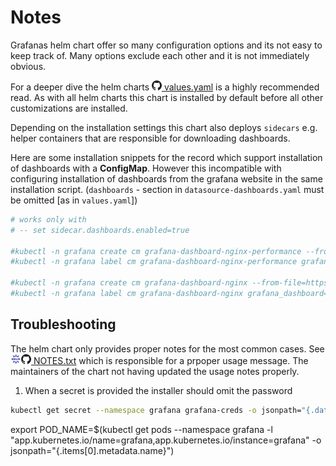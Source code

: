 # Notes

Grafanas helm chart offer so many configuration options and its not easy to keep track of.
Many options exclude each other and it is not immediately obvious.

For a deeper dive the helm charts
[![](images/ico/github_16.png) values.yaml](https://github.com/helm/charts/blob/master/stable/grafana/values.yaml)
is a highly recommended read. As with all helm charts this chart is installed by default before all other
customizations are installed.

Depending on the installation settings this chart also deploys `sidecars` e.g. helper containers that are responsible
for downloading dashboards.

Here are some installation snippets for the record which support installation of dashboards with a **ConfigMap**.
However this incompatible with configuring installation of dashboards from the grafana website in the same 
installation script. (`dashboards` - section in `datasource-dashboards.yaml` must be omitted [as in `values.yaml`]) 

```bash
# works only with 
# -- set sidecar.dashboards.enabled=true

#kubectl -n grafana create cm grafana-dashboard-nginx-performance --from-file=dashboards/nginx-request-handling-performance-2m.json
#kubectl -n grafana label cm grafana-dashboard-nginx-performance grafana_dashboard=nginx-performance

#kubectl -n grafana create cm grafana-dashboard-nginx --from-file=https://raw.githubusercontent.com/kubernetes/ingress-nginx/master/deploy/grafana/dashboards/nginx.json
#kubectl -n grafana label cm grafana-dashboard-nginx grafana_dashboard=nginx

```

## Troubleshooting

The helm chart only provides proper notes for the most common cases. See 
[![](images/ico/color/helm_16.png)![](images/ico/github_16.png) NOTES.txt](https://github.com/helm/charts/blob/master/stable/grafana/templates/NOTES.txt)
which is responsible for a prpoper usage message. The maintainers of the chart not having updated the usage notes properly.

1) When a secret is provided the installer should omit the password

```bash
kubectl get secret --namespace grafana grafana-creds -o jsonpath="{.data.GF_SECURITY_ADMIN_PASSWORD}" | base64 --decode ; echo
```


export POD_NAME=$(kubectl get pods --namespace grafana -l "app.kubernetes.io/name=grafana,app.kubernetes.io/instance=grafana" -o jsonpath="{.items[0].metadata.name}")
